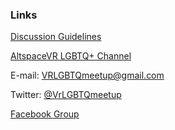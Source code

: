 <h3 id="links">Links</h3>
<p><a href="/guidelines">Discussion Guidelines</a></p>
<p><a href="https://account.altvr.com/channels/lgbtq" target="_blank">AltspaceVR LGBTQ+ Channel</a></p>
<p>E-mail: <a href="mailto:VRLGBTQmeetup@gmail.com" target="_top">VRLGBTQmeetup@gmail.com</a></p>
<p>Twitter: <a href="https://twitter.com/VrLGBTQmeetup" target="_blank">@VrLGBTQmeetup</a></p>
<p><a href="https://www.facebook.com/groups/195286514536810/about/" target="_blank">Facebook Group</a></p>